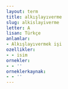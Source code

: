 ```yaml
---
layout: term
title: alkışlayıverme
slug: alkislayiverme
letter: A
lisan: Türkçe
anlamlar:
- Alkışlayıvermek işi
ozellikler:
- - isim
ornekler:
- - ''
orneklerkaynak:
- - ''
---
```

